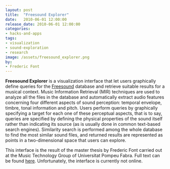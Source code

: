 ```yaml
---
layout: post
title:  "Freesound Explorer"
date:   2010-06-01 12:00:00
release_date: 2010-06-01 12:00:00
categories: 
- hacks-and-apps
tags:
- visualization 
- sound-exploration
- research
image: /assets/freesound_explorer.png
by: 
- Frederic Font
---
```


**Freesound Explorer** is a visualization interface that let users graphically define queries for the [Freesound](http://www.freesound.org) database and retrieve suitable results for a musical context. Music Information Retrieval (MIR) techniques are used to analyze all the files in the database and automatically extract audio features concerning four different aspects of sound perception: temporal envelope, timbre, tonal information and pitch. Users perform queries by graphically specifying a target for each one of these perceptual aspects, that is to say, queries are specified by defining the physical properties of the sound itself rather than indicating its source (as is usually done in common text-based search engines). Similarity search is performed among the whole database to find the most similar sound files, and returned results are represented as points in a two-dimensional space that users can explore.

This interface is the result of the master thesis by Frederic Font carried out at the Music Technology Group of Universitat Pompeu Fabra. Full text can be found [here](http://mtg.upf.edu/node/2164).
Unfortunately, the interface is currently not online.